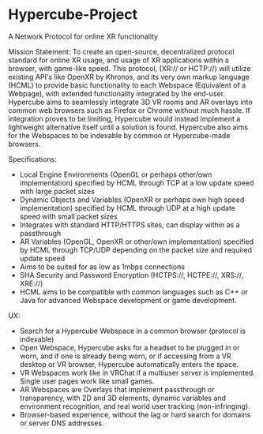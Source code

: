 # Hypercube-Project
A Network Protocol for online XR functionality

Mission Statement: To create an open-source, decentralized protocol standard for 
online XR usage, and usage of XR applications within a browser, with game-like
speed. This protocol, (XR:// or HCTP://) will utilize existing API's like OpenXR
​by Khronos, and its very own markup language (HCML) to provide basic functionality
​to each Webspace (Equivalent of a Webpage), with extended functionality integrated
by the end-user. Hypercube aims to seamlessly integrate 3D VR rooms and AR
overlays into common web browsers such as Firefox or Chrome without much hassle.
If integration proves to be limiting, Hypercube would instead implement a
lightweight alternative itself until a solution is found. Hypercube also aims for
the Webspaces to be indexable by common or Hypercube-made browsers.

Specifications:
- Local Engine Environments (OpenGL or perhaps other/own implementation) specified
  by HCML through TCP at a low update speed with large packet sizes
- Dynamic Objects and Variables (OpenXR or perhaps own high speed implementation)
  specified by HCML through UDP at a high update speed with small packet sizes
- Integrates with standard HTTP/HTTPS sites, can display within as a passthrough
- AR Variables (OpenGL, OpenXR or other/own implementation) specified by HCML
  through TCP/UDP depending on the packet size and required update speed
- Aims to be suited for as low as 1mbps connections
- SHA Security and Password Encryption (HCTPS://, HCTPE://, XRS://, XRE://)
- HCML aims to be compatible with common languages such as C++ or Java for
  advanced Webspace development or game development. 

UX:
- Search for a Hypercube Webspace in a common browser (protocol is indexable)
- Open Webspace, Hypercube asks for a headset to be plugged in or worn, and if
  one is already being worn, or if accessing from a VR desktop or VR browser,
  Hypercube automatically enters the space.
- VR Webspaces work like in VRChat if a multiuser server is implemented. Single
  user pages work like small games.
- AR Webspaces are Overlays that implement passthrough or transparency, with
  2D and 3D elements, dynamic variables and environment recognition, and real
  world user tracking (non-infringing).
- Browser-based experience, without the lag or hard search for domains or
  server DNS addresses.
